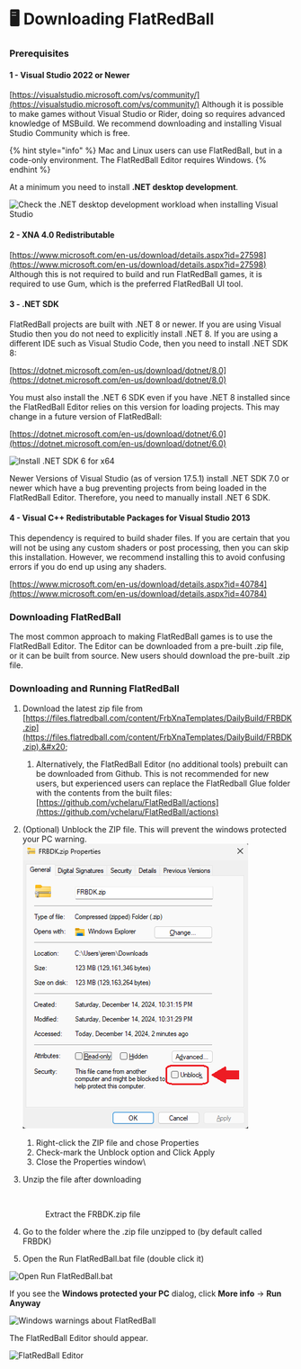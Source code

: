# 🖥️ Downloading FlatRedBall

### Prerequisites

#### 1 - Visual Studio 2022 or Newer

[https://visualstudio.microsoft.com/vs/community/](https://visualstudio.microsoft.com/vs/community/) Although it is possible to make games without Visual Studio or Rider, doing so requires advanced knowledge of MSBuild. We recommend downloading and installing Visual Studio Community which is free.

{% hint style="info" %}
Mac and Linux users can use FlatRedBall, but in a code-only environment. The FlatRedBall Editor requires Windows.
{% endhint %}

At a minimum you need to install **.NET desktop development**.

![Check the .NET desktop development workload when installing Visual Studio](.gitbook/assets/2021-08-img_610caaac075b7.png)

#### 2 - XNA 4.0 Redistributable

[https://www.microsoft.com/en-us/download/details.aspx?id=27598](https://www.microsoft.com/en-us/download/details.aspx?id=27598) Although this is not required to build and run FlatRedBall games, it is required to use Gum, which is the preferred FlatRedBall UI tool.

#### 3 - .NET SDK

FlatRedBall projects are built with .NET 8 or newer. If you are using Visual Studio then you do not need to explicitly install .NET 8. If you are using a different IDE such as Visual Studio Code, then you need to install .NET SDK 8:

[https://dotnet.microsoft.com/en-us/download/dotnet/8.0](https://dotnet.microsoft.com/en-us/download/dotnet/8.0)

You must also install the .NET 6 SDK even if you have .NET 8 installed since the FlatRedBall Editor relies on this version for loading projects. This may change in a future version of FlatRedBall:

[https://dotnet.microsoft.com/en-us/download/dotnet/6.0](https://dotnet.microsoft.com/en-us/download/dotnet/6.0)

![Install .NET SDK 6 for x64](.gitbook/assets/2023-03-img_6415bcb385f79.png)

Newer Versions of Visual Studio (as of version 17.5.1) install .NET SDK 7.0 or newer which have a bug preventing projects from being loaded in the FlatRedBall Editor. Therefore, you need to manually install .NET 6 SDK.

#### 4 - Visual C++ Redistributable Packages for Visual Studio 2013

This dependency is required to build shader files. If you are certain that you will not be using any custom shaders or post processing, then you can skip this installation. However, we recommend installing this to avoid confusing errors if you do end up using any shaders.

[https://www.microsoft.com/en-us/download/details.aspx?id=40784](https://www.microsoft.com/en-us/download/details.aspx?id=40784)

### Downloading FlatRedBall

The most common approach to making FlatRedBall games is to use the FlatRedBall Editor. The Editor can be downloaded from a pre-built .zip file, or it can be built from source. New users should download the pre-built .zip file.

### Downloading and Running FlatRedBall

1. Download the latest zip file from [https://files.flatredball.com/content/FrbXnaTemplates/DailyBuild/FRBDK.zip](https://files.flatredball.com/content/FrbXnaTemplates/DailyBuild/FRBDK.zip).&#x20;
   1. Alternatively, the FlatRedBall Editor (no additional tools) prebuilt can be downloaded from Github. This is not recommended for new users, but experienced users can replace the FlatRedball Glue folder with the contents from the built files: [https://github.com/vchelaru/FlatRedBall/actions](https://github.com/vchelaru/FlatRedBall/actions)
2. (Optional) Unblock the ZIP file.  This will prevent the windows protected your PC warning.\
   ![](<.gitbook/assets/image (367).png>)
   1. Right-click the ZIP file and chose Properties
   2. Check-mark the Unblock option and Click Apply
   3. Close the Properties window\

3.  Unzip the file after downloading

    <figure><img src=".gitbook/assets/image (147).png" alt=""><figcaption><p>Extract the FRBDK.zip file</p></figcaption></figure>
4. Go to the folder where the .zip file unzipped to (by default called FRBDK)
5. Open the Run FlatRedBall.bat file (double click it)

![Open Run FlatRedBall.bat](.gitbook/assets/2023-07-img_64b932f820fb5.png)

If you see the **Windows protected your PC** dialog, click **More info** -> **Run Anyway**

![Windows warnings about FlatRedBall](.gitbook/assets/2023-07-img_64b938bddd912.png)

The FlatRedBall Editor should appear.

![FlatRedBall Editor](<.gitbook/assets/07_07 53 54.png>)
